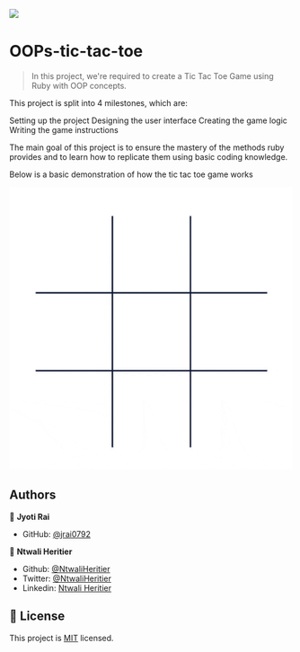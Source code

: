 ![](https://img.shields.io/badge/Microverse-blueviolet)

# OOPs-tic-tac-toe

> In this project, we're required to create a Tic Tac Toe Game using Ruby with OOP concepts.

This project is split into 4 milestones, which are:

Setting up the project
Designing the user interface
Creating the game logic
Writing the game instructions

The main goal of this project is to ensure the mastery of the methods ruby provides and to learn how to replicate them using basic coding knowledge.

Below is a basic demonstration of how the tic tac toe game works

![screenshot](./assets/gif.gif)


## Authors

👤 **Jyoti Rai**

- GitHub: [@jrai0792](https://github.com/githubhandle)

👤  **Ntwali Heritier**

- Github: [@NtwaliHeritier](https://github.com/NtwaliHeritier)
- Twitter: [@NtwaliHeritier](https://twitter.com/NtwaliHeritier)
- Linkedin: [Ntwali Heritier](https://linkedin.com/in/ntwali-heritier-9950001a2)


## 📝 License

This project is [MIT](lic.url) licensed.

